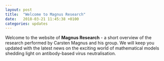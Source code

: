 ```yaml
---
layout: post
title:  "Welcome to Magnus Research"
date:   2018-03-21 11:45:38 +0100
categories: updates
---
```


Welcome to the website of **Magnus Research** - a short overview of the research performed by Carsten Magnus and his group. We will keep you updated with the latest news on the exciting world of mathematical models shedding light on antibody-based virus neutralisation.
